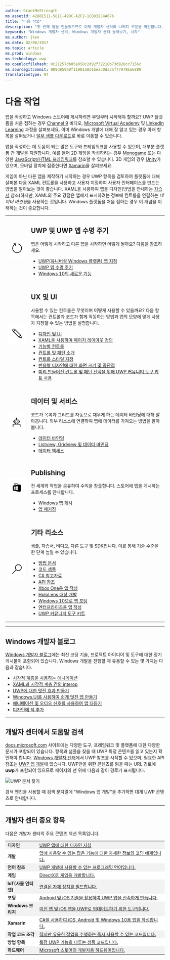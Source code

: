 ```yaml
---
author: GrantMeStrength
ms.assetid: 4288E511-581C-49DC-A2F2-1CB832C4A676
title: "다음 작업"
description: "첫 번째 앱을 만들었으므로 이제 개발자 센터의 나머지 부분을 확인합니다. 여기서는 개발자 센터에 포함된 여러 섹션을 소개합니다.&quot;"
keywords: "Windows 개발자 센터, Windows 개발자 센터 둘러보기, 시작"
ms.author: jken
ms.date: 02/08/2017
ms.topic: article
ms.prod: windows
ms.technology: uwp
ms.openlocfilehash: 0c21257db05a058c2d92f32218b73d920cc7156c
ms.sourcegitcommit: 909d859a0f11981a8d1beac0da35f779786a6889
translationtype: HT
---
```

<link rel="stylesheet" href="https://az835927.vo.msecnd.net/sites/uwp/Resources/css/custom.css">

# <a name="whats-next"></a>다음 작업

앱을 작성하고 Windows 스토어에 게시하려면 무엇부터 시작해야 할까요? UWP 플랫폼을 처음 접하는 경우 <a href="https://channel9.msdn.com/">Channel 9</a> 비디오, <a href="https://mva.microsoft.com">Microsoft Virtual Academy</a> 및 [LinkedIn Learning](https://www.linkedin.com/topic/windows-programming) 과정을 살펴보세요. 이미 Windows 개발에 대해 잘 알고 있는 경우 아래 항목을 살펴보거나 [일부 샘플 다운로드](https://msdn.microsoft.com/windows/uwp/get-started/get-uwp-app-samples)로 바로 이동할 수 있습니다.

앱을 작성하는 데 도움이 되는 많은 도구와 프레임워크를 사용할 수 있으며, 대부분 플랫폼 간 개발을 지원합니다. 예를 들어 2D 게임을 작성하려는 경우 <a href="http://www.monogame.net">Monogame</a> 또는 다양한 [JavaScript/HTML 프레임워크](https://html5gameengine.com/)를 참조할 수 있습니다. 3D 게임의 경우 <a href="http://www.unity3d.com">Unity</a>가 있으며, 모바일 장치에 집중한다면 <a href="http://www.xamarin.com">Xamarin</a>을 살펴보세요.

게임이 아닌 다른 앱을 제작하기 시작하는 경우 UWP 항목을 검토하여 플랫폼에 대해 살펴본 다음 XAML 컨트롤을 사용하고 사용자 지정하여 사용자 인터페이스를 만드는 방법을 알아보는 것이 좋습니다. XAML을 사용하여 앱을 디자인(방법을 안내하는 [자습서](../layout/grid-tutorial.md) 참조)하지만, XAML의 주요 강점은 앱에서 표시하려는 정보에 컨트롤을 연결하는 *데이터 바인딩*을 사용하는 것입니다. Windows 플랫폼을 처음 접하는 경우 이 개념을 이해하는 것이 중요합니다. 
<table class="wdg-noborder">
<tr>
 <td width=60><img src="images/icon3.png" alt="Bullet point" width=64></td>
    <td><h2>UWP 및 UWP 앱 수명 주기</h2><p>앱은 어떻게 시작하고 다른 앱을 시작하면 어떻게 될까요? 다음을 참조하세요.</p> <ul>
    <li><a href="https://msdn.microsoft.com/windows/uwp/get-started/universal-application-platform-guide">UWP(유니버설 Windows 플랫폼) 앱 지침</a></li>
    <li><a href="https://msdn.microsoft.com/windows/uwp/launch-resume/app-lifecycle">UWP 앱 수명 주기</a></li>
    <li><a href="https://developer.microsoft.com/windows/windows-10-for-developers">Windows 10의 새로운 기능</a></ul></td>  
</tr>
<tr>
 <td width=60><img src="images/icon7.png" alt="Bullet point" width=64></td>
    <td><h2>UX 및 UI</h2><p>사용할 수 있는 컨트롤은 무엇이며 어떻게 사용할 수 있을까요? 다음 항목에서는 컨트롤과 코드가 함께 작동하는 방법과 앱의 모양에 맞게 사용자 지정할 수 있는 방법을 설명합니다.</p> <ul>
    <li><a href="https://developer.microsoft.com/windows/design">디자인 및 UI</a></li>
    <li><a href="https://msdn.microsoft.com/windows/uwp/layout/layouts-with-xaml">XAML을 사용하여 페이지 레이아웃 정의</a></li>
    <li><a href="https://msdn.microsoft.com/windows/uwp/controls-and-patterns/controls-by-function">기능별 컨트롤</a></li>
      <li><a href="https://msdn.microsoft.com/windows/uwp/controls-and-patterns/controls-and-events-intro">컨트롤 및 패턴 소개</a></li>
     <li><a href="https://msdn.microsoft.com/windows/uwp/controls-and-patterns/styling-controls">컨트롤 스타일 지정</a></li>
      <li><a href="https://msdn.microsoft.com/windows/uwp/layout/screen-sizes-and-breakpoints-for-responsive-design">반응형 디자인에 대한 화면 크기 및 중단점</a></li>
      <li><a href="https://developer.microsoft.com/windows/projects/campaigns/welcome-toolbox">미리 만들어진 컨트롤 및 패턴 선택을 위해 UWP 커뮤니티 도구 키트 사용</a></li>
    </ul></td>  
</tr>
<tr>
 <td width=60><img src="images/icon6.png" alt="Bullet point" width=64></td>
    <td><h2>데이터 및 서비스</h2><p>코드가 목록과 그리드를 자동으로 채우게 하는 데이터 바인딩에 대해 알아봅니다. 외부 리소스에 연결하여 앱에 데이터를 가져오는 방법을 알아봅니다.</p> <ul>
    <li><a href="https://msdn.microsoft.com/windows/uwp/data-binding/index">데이터 바인딩</a></li>
    <li><a href="https://msdn.microsoft.com/windows/uwp/controls-and-patterns/listview-and-gridview">Listview, Gridview 및 데이터 바인딩</a></li>
     <li><a href="https://msdn.microsoft.com/windows/uwp/data-access/index">데이터 액세스</a></li>
    </ul></td>  
</tr>
<tr>
 <td width=60><img src="images/icon4.png" alt="Bullet point" width=64></td>
    <td><h2>Publishing</h2><p>전 세계와 작업을 공유하여 수익을 창출합니다. 스토어에 앱을 게시하는 프로세스를 안내합니다.</p> <ul>
    <li><a href="https://msdn.microsoft.com/windows/uwp/publish/index">Windows 앱 게시</a></li>
    <li><a href="https://msdn.microsoft.com/windows/uwp/packaging/index">앱 패키징</a></li>
    </ul></td>  
</tr>
<tr>
 <td width=60><img src="images/icon2.png" alt="Bullet point" width=64></td>
    <td><h2>기타 리소스</h2><p>샘플, 자습서, 비디오, 다른 도구 및 SDK입니다. 이를 통해 기술 수준을 한 단계 높일 수 있습니다.</p>
    <ul>
    <li><a href="https://developer.microsoft.com/windows/develop">방법 문서</a></li>
    <li><a href="https://developer.microsoft.com/windows/samples">코드 샘플</a></li>
    <li><a href="https://msdn.microsoft.com/library/618ayhy6(VS.110).aspx">C# 참고자료</a></li>
    <li><a href="https://msdn.microsoft.com/library/windows/apps/bg124285.aspx">API 참조</a></li>
     <li><a href="https://msdn.microsoft.com/windows/uwp/xbox-apps/index">Xbox One용 앱 작성</a></li>
     <li><a href="https://www.microsoft.com/microsoft-hololens/developers">HoloLens 대상 개발</a></li>
     <li><a href="https://msdn.microsoft.com/windows/uwp/porting/index">Windows 10으로 앱 포팅</a></li>
      <li><a href="https://msdn.microsoft.com/windows/uwp/enterprise/index">엔터프라이즈용 앱 작성</a></li>
      <li><a href="https://blogs.windows.com/buildingapps/2016/08/17/introducing-the-uwp-community-toolkit/#D1IfVxCZMQGZqlc7.97">UWP 커뮤니티 도구 키트</a></li>
    </ul>
    </td>  
</tr>
</table>

<hr>

## <a name="windows-developer-blog"></a>Windows 개발자 블로그

[Windows 개발자 블로그](https://blogs.windows.com/buildingapps)에는 최신 코딩 기술, 프로젝트 아이디어 및 도구에 대한 정기 게시물이 포함되어 있습니다. Windows 개발을 진행할 때 유용할 수 있는 몇 가지는 다음과 같습니다.

* [시각적 계층을 사용하는 애니메이션](https://blogs.windows.com/buildingapps/2016/09/16/animations-with-the-visual-layer/#JM2XkQcL7MRSXe3X.97)
* [XAML과 시각적 계층 간의 interop](https://blogs.windows.com/buildingapps/2016/08/26/interop-between-xaml-and-the-visual-layer/#ue6O7MWpqrVFE81K.97)
* [UWP에 대한 멋진 효과 만들기](https://blogs.windows.com/buildingapps/2016/09/12/creating-beautiful-effects-for-uwp/#85jsfw6PFXX825rR.97)
* [Windows.UI를 사용하여 쉽게 멋진 앱 만들기](https://blogs.windows.com/buildingapps/2016/08/23/beautiful-apps-made-possible-and-easy-with-windows-ui/#GBREkRSBwsRvi2uL.97)
* [애니메이션 및 오디오 신호를 사용하여 앱 다듬기](https://blogs.windows.com/buildingapps/2016/08/09/polishing-your-app-with-animations-and-audio-cues/#hziKxt2xPwUE1oqU.97) 
* [디자인에 색 추가](https://blogs.windows.com/buildingapps/2016/07/28/adding-color-to-your-design/#HcPqMlfPsuKETOIo.97)

<hr>

## <a name="finding-help-in-the-dev-center"></a>개발자 센터에서 도움말 검색

[docs.microsoft.com](http://docs.microsoft.com) 사이트에는 다양한 도구, 프레임워크 및 플랫폼에 대한 다양한 문서가 포함되어 있습니다. 항목과 샘플을 찾을 때 UWP 특정 콘텐츠를 읽고 있는지 확인해야 합니다. [Windows 개발자 센터](https://developer.microsoft.com/windows/apps)에서 UWP 참조를 시작할 수 있으며, 필요한 API 참조는 [UWP 앱 개발](https://docs.microsoft.com/uwp/api/)에 있습니다.
UWP만을 위한 콘텐츠를 읽을 때는 URL 경로에 **uwp**가 포함되어 있으므로 페이지의 맨 위에 다음과 같이 경로가 표시됩니다.

![UWP 문서 찾기](images/UWP-docs.png)

검색 엔진을 사용할 때 검색 문자열에 "Windows 앱 개발"을 추가하면 대개 UWP 콘텐츠로 안내합니다.


<hr>


## <a name="important-dev-center-topics"></a>개발자 센터 중요 항목

다음은 개발자 센터의 주요 콘텐츠 섹션 목록입니다. 


<table style="width:100%">
<colgroup>
<col width="20%" />
<col width="80%" />
</colgroup>


<tbody>

<tr class="even" style="background-color: #f2f2f2">
<td align="left"><strong>디자인</strong></td>
<td align="left"><a href="http://go.microsoft.com/fwlink/p/?LinkId=533896">UWP 앱에 대한 디자인 지침</a></td>
</tr>


<tr class="odd" style="background-color: #ffffff">
<td align="left"><strong>개발</strong></td>
<td align="left"><a href="http://go.microsoft.com/fwlink/p/?LinkId=529575">앱에 사용할 수 있는 많은 기능에 대한 자세한 정보와 코딩 예제입니다.</a></td>
</tr>
<tr class="even" style="background-color: #f2f2f2">
<td align="left"><strong>언어 참조</strong></td>
<td align="left"><a href="https://msdn.microsoft.com/library/windows/apps/bg124285.aspx">UWP 개발에 사용할 수 있는 프로그래밍 언어입니다.</a></td>
</tr>
<tr class="odd" style="background-color: #ffffff">
<td align="left"><strong>게임</strong></td>
<td align="left"><a href="http://go.microsoft.com/fwlink/p/?LinkId=534184">DirectX로 게임을 개발합니다.</a></td>
</tr>
<tr class="even" style="background-color: #f2f2f2">
<td align="left"><strong>IoT(사물 인터넷)</strong></td>
<td align="left"><a href="http://go.microsoft.com/fwlink/p/?LinkId=534186">연결된 자체 장치를 빌드합니다.</a></td>
</tr>
<tr class="odd" style="background-color: #ffffff">
<td align="left"><strong>포팅</strong></td>
<td align="left"><a href="https://msdn.microsoft.com/library/windows/apps/Mt238321">Android 및 iOS 기술을 활용하여 UWP 앱을 신속하게 만듭니다.</a></td>
</tr>
<tr class="even" style="background-color: #f2f2f2">
<td align="left"><strong>Windows 브리지</strong></td>
<td align="left"><a href="https://developer.microsoft.com/windows/bridges">이전 앱 및 iOS 앱을 UWP로 업데이트하기 위한 도구입니다.</a></td>
</tr>
<tr class="odd" style="background-color: #ffffff">
<td align="left"><strong>Xamarin</strong></td>
<td align="left"><a href="https://www.xamarin.com">C#을 사용하여 iOS, Android 및 Windows 10용 앱을 작성합니다.</a></td>
</tr>
<tr class="even" style="background-color: #f2f2f2">
<td align="left"><strong>작업 코드 조각</strong></td>
<td align="left"><a href="https://github.com/Microsoft/Windows-task-snippets">작지만 유용한 작업을 수행하는 즉시 사용할 수 있는 코드입니다.</a></td>
</tr>
<tr class="odd" style="background-color: #ffffff">
<td align="left"><strong>방법 항목</strong></td>
<td align="left"><a href="https://developer.microsoft.com/windows/develop">특정 UWP 기능을 다루는 샘플 코드입니다.</a></td>
</tr>
<tr class="even" style="background-color: #f2f2f2">
<td align="left"><strong>하드웨어</strong></td>
<td align="left"><a href="https://www.microsoftstore.com/store/msusa/en_US/cat/Developer/categoryID.69418300?icid=en_US_Store_UH_BusEd_Dev">Microsoft 스토어의 개발자용 하드웨어입니다.</a></td>
</tr>
</table>






